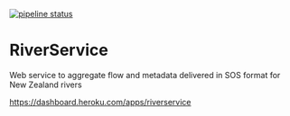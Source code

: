 [![pipeline status](https://gitlab.com/JamesHMcKay/RiverService/badges/master/pipeline.svg)](https://gitlab.com/JamesHMcKay/RiverService/commits/master)

# RiverService
Web service to aggregate flow and metadata delivered in SOS format for New Zealand rivers

https://dashboard.heroku.com/apps/riverservice